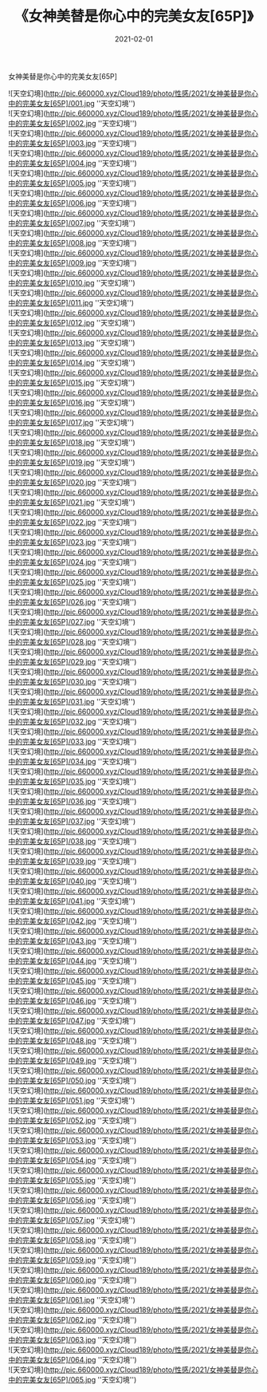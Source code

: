 ﻿---
layout: post
title:  《女神美替是你心中的完美女友[65P]》
date:   2021-02-01
img: http://pic.660000.xyz/Cloud189/photo/性感/2021/女神美替是你心中的完美女友[65P]/000.jpg
categories: [美女, 性感, 泳衣]
---

女神美替是你心中的完美女友[65P]



![天空幻境](http://pic.660000.xyz/Cloud189/photo/性感/2021/女神美替是你心中的完美女友[65P]/001.jpg ''天空幻境'') <br>
![天空幻境](http://pic.660000.xyz/Cloud189/photo/性感/2021/女神美替是你心中的完美女友[65P]/002.jpg ''天空幻境'') <br>
![天空幻境](http://pic.660000.xyz/Cloud189/photo/性感/2021/女神美替是你心中的完美女友[65P]/003.jpg ''天空幻境'') <br>
![天空幻境](http://pic.660000.xyz/Cloud189/photo/性感/2021/女神美替是你心中的完美女友[65P]/004.jpg ''天空幻境'') <br>
![天空幻境](http://pic.660000.xyz/Cloud189/photo/性感/2021/女神美替是你心中的完美女友[65P]/005.jpg ''天空幻境'') <br>
![天空幻境](http://pic.660000.xyz/Cloud189/photo/性感/2021/女神美替是你心中的完美女友[65P]/006.jpg ''天空幻境'') <br>
![天空幻境](http://pic.660000.xyz/Cloud189/photo/性感/2021/女神美替是你心中的完美女友[65P]/007.jpg ''天空幻境'') <br>
![天空幻境](http://pic.660000.xyz/Cloud189/photo/性感/2021/女神美替是你心中的完美女友[65P]/008.jpg ''天空幻境'') <br>
![天空幻境](http://pic.660000.xyz/Cloud189/photo/性感/2021/女神美替是你心中的完美女友[65P]/009.jpg ''天空幻境'') <br>
![天空幻境](http://pic.660000.xyz/Cloud189/photo/性感/2021/女神美替是你心中的完美女友[65P]/010.jpg ''天空幻境'') <br>
![天空幻境](http://pic.660000.xyz/Cloud189/photo/性感/2021/女神美替是你心中的完美女友[65P]/011.jpg ''天空幻境'') <br>
![天空幻境](http://pic.660000.xyz/Cloud189/photo/性感/2021/女神美替是你心中的完美女友[65P]/012.jpg ''天空幻境'') <br>
![天空幻境](http://pic.660000.xyz/Cloud189/photo/性感/2021/女神美替是你心中的完美女友[65P]/013.jpg ''天空幻境'') <br>
![天空幻境](http://pic.660000.xyz/Cloud189/photo/性感/2021/女神美替是你心中的完美女友[65P]/014.jpg ''天空幻境'') <br>
![天空幻境](http://pic.660000.xyz/Cloud189/photo/性感/2021/女神美替是你心中的完美女友[65P]/015.jpg ''天空幻境'') <br>
![天空幻境](http://pic.660000.xyz/Cloud189/photo/性感/2021/女神美替是你心中的完美女友[65P]/016.jpg ''天空幻境'') <br>
![天空幻境](http://pic.660000.xyz/Cloud189/photo/性感/2021/女神美替是你心中的完美女友[65P]/017.jpg ''天空幻境'') <br>
![天空幻境](http://pic.660000.xyz/Cloud189/photo/性感/2021/女神美替是你心中的完美女友[65P]/018.jpg ''天空幻境'') <br>
![天空幻境](http://pic.660000.xyz/Cloud189/photo/性感/2021/女神美替是你心中的完美女友[65P]/019.jpg ''天空幻境'') <br>
![天空幻境](http://pic.660000.xyz/Cloud189/photo/性感/2021/女神美替是你心中的完美女友[65P]/020.jpg ''天空幻境'') <br>
![天空幻境](http://pic.660000.xyz/Cloud189/photo/性感/2021/女神美替是你心中的完美女友[65P]/021.jpg ''天空幻境'') <br>
![天空幻境](http://pic.660000.xyz/Cloud189/photo/性感/2021/女神美替是你心中的完美女友[65P]/022.jpg ''天空幻境'') <br>
![天空幻境](http://pic.660000.xyz/Cloud189/photo/性感/2021/女神美替是你心中的完美女友[65P]/023.jpg ''天空幻境'') <br>
![天空幻境](http://pic.660000.xyz/Cloud189/photo/性感/2021/女神美替是你心中的完美女友[65P]/024.jpg ''天空幻境'') <br>
![天空幻境](http://pic.660000.xyz/Cloud189/photo/性感/2021/女神美替是你心中的完美女友[65P]/025.jpg ''天空幻境'') <br>
![天空幻境](http://pic.660000.xyz/Cloud189/photo/性感/2021/女神美替是你心中的完美女友[65P]/026.jpg ''天空幻境'') <br>
![天空幻境](http://pic.660000.xyz/Cloud189/photo/性感/2021/女神美替是你心中的完美女友[65P]/027.jpg ''天空幻境'') <br>
![天空幻境](http://pic.660000.xyz/Cloud189/photo/性感/2021/女神美替是你心中的完美女友[65P]/028.jpg ''天空幻境'') <br>
![天空幻境](http://pic.660000.xyz/Cloud189/photo/性感/2021/女神美替是你心中的完美女友[65P]/029.jpg ''天空幻境'') <br>
![天空幻境](http://pic.660000.xyz/Cloud189/photo/性感/2021/女神美替是你心中的完美女友[65P]/030.jpg ''天空幻境'') <br>
![天空幻境](http://pic.660000.xyz/Cloud189/photo/性感/2021/女神美替是你心中的完美女友[65P]/031.jpg ''天空幻境'') <br>
![天空幻境](http://pic.660000.xyz/Cloud189/photo/性感/2021/女神美替是你心中的完美女友[65P]/032.jpg ''天空幻境'') <br>
![天空幻境](http://pic.660000.xyz/Cloud189/photo/性感/2021/女神美替是你心中的完美女友[65P]/033.jpg ''天空幻境'') <br>
![天空幻境](http://pic.660000.xyz/Cloud189/photo/性感/2021/女神美替是你心中的完美女友[65P]/034.jpg ''天空幻境'') <br>
![天空幻境](http://pic.660000.xyz/Cloud189/photo/性感/2021/女神美替是你心中的完美女友[65P]/035.jpg ''天空幻境'') <br>
![天空幻境](http://pic.660000.xyz/Cloud189/photo/性感/2021/女神美替是你心中的完美女友[65P]/036.jpg ''天空幻境'') <br>
![天空幻境](http://pic.660000.xyz/Cloud189/photo/性感/2021/女神美替是你心中的完美女友[65P]/037.jpg ''天空幻境'') <br>
![天空幻境](http://pic.660000.xyz/Cloud189/photo/性感/2021/女神美替是你心中的完美女友[65P]/038.jpg ''天空幻境'') <br>
![天空幻境](http://pic.660000.xyz/Cloud189/photo/性感/2021/女神美替是你心中的完美女友[65P]/039.jpg ''天空幻境'') <br>
![天空幻境](http://pic.660000.xyz/Cloud189/photo/性感/2021/女神美替是你心中的完美女友[65P]/040.jpg ''天空幻境'') <br>
![天空幻境](http://pic.660000.xyz/Cloud189/photo/性感/2021/女神美替是你心中的完美女友[65P]/041.jpg ''天空幻境'') <br>
![天空幻境](http://pic.660000.xyz/Cloud189/photo/性感/2021/女神美替是你心中的完美女友[65P]/042.jpg ''天空幻境'') <br>
![天空幻境](http://pic.660000.xyz/Cloud189/photo/性感/2021/女神美替是你心中的完美女友[65P]/043.jpg ''天空幻境'') <br>
![天空幻境](http://pic.660000.xyz/Cloud189/photo/性感/2021/女神美替是你心中的完美女友[65P]/044.jpg ''天空幻境'') <br>
![天空幻境](http://pic.660000.xyz/Cloud189/photo/性感/2021/女神美替是你心中的完美女友[65P]/045.jpg ''天空幻境'') <br>
![天空幻境](http://pic.660000.xyz/Cloud189/photo/性感/2021/女神美替是你心中的完美女友[65P]/046.jpg ''天空幻境'') <br>
![天空幻境](http://pic.660000.xyz/Cloud189/photo/性感/2021/女神美替是你心中的完美女友[65P]/047.jpg ''天空幻境'') <br>
![天空幻境](http://pic.660000.xyz/Cloud189/photo/性感/2021/女神美替是你心中的完美女友[65P]/048.jpg ''天空幻境'') <br>
![天空幻境](http://pic.660000.xyz/Cloud189/photo/性感/2021/女神美替是你心中的完美女友[65P]/049.jpg ''天空幻境'') <br>
![天空幻境](http://pic.660000.xyz/Cloud189/photo/性感/2021/女神美替是你心中的完美女友[65P]/050.jpg ''天空幻境'') <br>
![天空幻境](http://pic.660000.xyz/Cloud189/photo/性感/2021/女神美替是你心中的完美女友[65P]/051.jpg ''天空幻境'') <br>
![天空幻境](http://pic.660000.xyz/Cloud189/photo/性感/2021/女神美替是你心中的完美女友[65P]/052.jpg ''天空幻境'') <br>
![天空幻境](http://pic.660000.xyz/Cloud189/photo/性感/2021/女神美替是你心中的完美女友[65P]/053.jpg ''天空幻境'') <br>
![天空幻境](http://pic.660000.xyz/Cloud189/photo/性感/2021/女神美替是你心中的完美女友[65P]/054.jpg ''天空幻境'') <br>
![天空幻境](http://pic.660000.xyz/Cloud189/photo/性感/2021/女神美替是你心中的完美女友[65P]/055.jpg ''天空幻境'') <br>
![天空幻境](http://pic.660000.xyz/Cloud189/photo/性感/2021/女神美替是你心中的完美女友[65P]/056.jpg ''天空幻境'') <br>
![天空幻境](http://pic.660000.xyz/Cloud189/photo/性感/2021/女神美替是你心中的完美女友[65P]/057.jpg ''天空幻境'') <br>
![天空幻境](http://pic.660000.xyz/Cloud189/photo/性感/2021/女神美替是你心中的完美女友[65P]/058.jpg ''天空幻境'') <br>
![天空幻境](http://pic.660000.xyz/Cloud189/photo/性感/2021/女神美替是你心中的完美女友[65P]/059.jpg ''天空幻境'') <br>
![天空幻境](http://pic.660000.xyz/Cloud189/photo/性感/2021/女神美替是你心中的完美女友[65P]/060.jpg ''天空幻境'') <br>
![天空幻境](http://pic.660000.xyz/Cloud189/photo/性感/2021/女神美替是你心中的完美女友[65P]/061.jpg ''天空幻境'') <br>
![天空幻境](http://pic.660000.xyz/Cloud189/photo/性感/2021/女神美替是你心中的完美女友[65P]/062.jpg ''天空幻境'') <br>
![天空幻境](http://pic.660000.xyz/Cloud189/photo/性感/2021/女神美替是你心中的完美女友[65P]/063.jpg ''天空幻境'') <br>
![天空幻境](http://pic.660000.xyz/Cloud189/photo/性感/2021/女神美替是你心中的完美女友[65P]/064.jpg ''天空幻境'') <br>
![天空幻境](http://pic.660000.xyz/Cloud189/photo/性感/2021/女神美替是你心中的完美女友[65P]/065.jpg ''天空幻境'') <br>